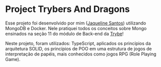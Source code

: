 # Project Trybers And Dragons

Esse projeto foi desenvolvido por mim ([Jaqueline Santos](www.linkedin.com/in/jaquelineapsantos)) utilizando MongoDB e Docker.
Nele pratiquei todos os conceitos sobre Mongo ensinados na seção 11 do módulo de Back-end da [Trybe](https://www.betrybe.com/)!

Neste projeto, foram utilizados: TypeScript, aplicados os princípios da arquitetura SOLID, os princípios de POO em uma estrutura de jogos de interpretação de papéis, mais conhecidos como jogos RPG (Role Playing Game).
